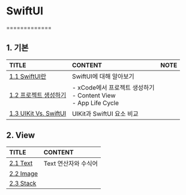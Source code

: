 # SwiftUI
=============

## 1. 기본
| TITLE                                                 | CONTENT                                                             | NOTE  |
| :---------------------------------------------------- | :------------------------------------------------------------------ | :---: |
| [1.1 SwiftUI란](study/1_1_Basic.md)                   | SwiftUI에 대해 알아보기                                             |       |
| [1.2 프로젝트 생성하기](study/1_2_GenerateProject.md) | - xCode에서 프로젝트 생성하기<br>- Content View<br>- App Life Cycle |       |
| [1.3 UIKit Vs. SwiftUI](study/1_3_UIKitVsSwiftUI.md)  | UIKit과 SwiftUI 요소 비교                                           |       |

## 2. View
|TITLE|CONTENT|
|:------|:-----|
|[2.1 Text](view/Text.md)|Text 연산자와 수식어|
|[2.2 Image](view/Image.md)||
|[2.3 Stack](view/Stack.md)||